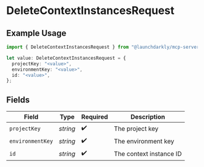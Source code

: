 # DeleteContextInstancesRequest

## Example Usage

```typescript
import { DeleteContextInstancesRequest } from "@launchdarkly/mcp-server/models/operations";

let value: DeleteContextInstancesRequest = {
  projectKey: "<value>",
  environmentKey: "<value>",
  id: "<value>",
};
```

## Fields

| Field                   | Type                    | Required                | Description             |
| ----------------------- | ----------------------- | ----------------------- | ----------------------- |
| `projectKey`            | *string*                | :heavy_check_mark:      | The project key         |
| `environmentKey`        | *string*                | :heavy_check_mark:      | The environment key     |
| `id`                    | *string*                | :heavy_check_mark:      | The context instance ID |
